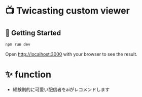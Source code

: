 # 📺 Twicasting custom viewer
## 🚀 Getting Started
```bash
npm run dev
```
Open [http://localhost:3000](http://localhost:3000) with your browser to see the result.

# ✨ function
- 経験則的に可愛い配信者をaiがレコメンドします

